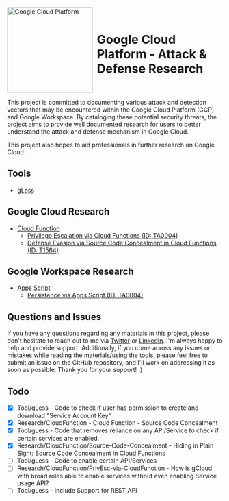 <div style="display: inline-flex; align-items: center;">
    <img src="https://logos-world.net/wp-content/uploads/2021/02/Google-Cloud-Emblem.png" alt="Google Cloud Platform" width="200" height="auto">
    <h1 style="margin-left: 10px;">Google Cloud Platform - Attack & Defense Research</h1>
</div>


This project is committed to documenting various attack and detection vectors that may be encountered within the Google Cloud Platform (GCP) and Google Workspace. By cataloging these potential security threats, the project aims to provide well documented research for users to better understand the attack and defense mechanism in Google Cloud. 

This project also hopes to aid professionals in further research on Google Cloud.

## Tools
- [gLess](https://github.com/anrbn/gLess)

## Google Cloud Research
- [Cloud Function](https://github.com/anrbn/GCP-Attack-Defense/tree/main/research/Google%20Cloud/Cloud%20Function)
    - [Privilege Escalation via Cloud Functions (ID: TA0004)](https://github.com/anrbn/GCP-Attack-Defense/blob/main/research/Google%20Cloud/Cloud%20Function/PrivEsc-via-CloudFunction.md)
    - [Defense Evasion via Source Code Concealment in Cloud Functions (ID: T1564)](https://github.com/anrbn/GCP-Attack-Defense/blob/main/research/Google%20Cloud/Cloud%20Function/DefEvn-via-Source-Code-Concealment.md)

## Google Workspace Research
- [Apps Script](https://github.com/anrbn/GCP-Attack-Defense/tree/main/research/Google%20Workspace/Apps%20Script)
    - [Persistence via Apps Script (ID: TA0004)](https://github.com/anrbn/GCP-Attack-Defense/blob/main/research/Google%20Workspace/Apps%Script/Persistence-via-AppsScript.md)

## Questions and Issues
If you have any questions regarding any materials in this project, please don't hesitate to reach out to me via [Twitter](https://twitter.com/corvuscr0w) or [LinkedIn](https://www.linkedin.com/in/anrbnds/). I'm always happy to help and provide support. Additionally, if you come across any issues or mistakes while reading the materials/using the tools, please feel free to submit an issue on the GitHub repository, and I'll work on addressing it as soon as possible. Thank you for your support! :)

## Todo 
- [x] Tool/gLess - Code to check if user has permission to create and download "Service Account Key"
- [x] Research/CloudFunction - Cloud Function - Source Code Concealment
- [x] Tool/gLess - Code that removes reliance on any API/Service to check if certain services are enabled.
- [x] Research/CloudFunction/Source-Code-Concealment - Hiding in Plain Sight: Source Code Concealment in Cloud Functions
- [ ] Tool/gLess - Code to enable certain API/Services
- [ ] Research/CloudFunction/PrivEsc-via-CloudFunction - How is gCloud with broad roles able to enable services without even enabling Service usage API?
- [ ] Tool/gLess - Include Support for REST API 
